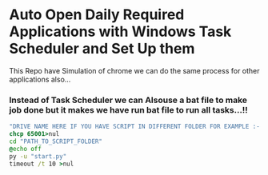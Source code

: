 # Auto Open Daily Required Applications with Windows Task Scheduler and Set Up them

This Repo have Simulation of chrome we can do the same process for other applications also...

### Instead of Task Scheduler we can Alsouse a bat file to make job done but it makes we have run bat file to run all tasks...!!

```bat
"DRIVE NAME HERE IF YOU HAVE SCRIPT IN DIFFERENT FOLDER FOR EXAMPLE :- 'G:'"
chcp 65001>nul
cd "PATH_TO_SCRIPT_FOLDER"
@echo off
py -u "start.py"
timeout /t 10 >nul
```
